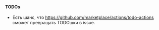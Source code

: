 #### TODOs

* Есть шанс, что https://github.com/marketplace/actions/todo-actions сможет превращать TODOшки в issue.
